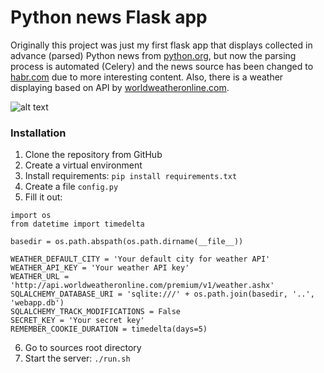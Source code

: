 # Python news Flask app

Originally this project was just my first flask app that displays collected in advance (parsed) Python news from [python.org](https://python.org), but now the parsing process is automated (Celery) and the news source has been changed to [habr.com](https://habr.com) due to more interesting content. Also, there is a weather displaying based on API by [worldweatheronline.com](https://worldweatheronline.com).

![alt text](https://miro.medium.com/max/1000/1*ZOq0qpYsOAy6a5dkv8s7Ew.jpeg)

### Installation 

1. Clone the repository from GitHub
2. Create a virtual environment
3. Install requirements: `pip install requirements.txt`
4. Create a file `config.py`
5. Fill it out:
```
import os
from datetime import timedelta

basedir = os.path.abspath(os.path.dirname(__file__))

WEATHER_DEFAULT_CITY = 'Your default city for weather API'
WEATHER_API_KEY = 'Your weather API key'
WEATHER_URL = 'http://api.worldweatheronline.com/premium/v1/weather.ashx'
SQLALCHEMY_DATABASE_URI = 'sqlite:///' + os.path.join(basedir, '..', 'webapp.db')
SQLALCHEMY_TRACK_MODIFICATIONS = False
SECRET_KEY = 'Your secret key'
REMEMBER_COOKIE_DURATION = timedelta(days=5)
```
6. Go to sources root directory
7. Start the server: `./run.sh`




